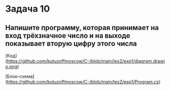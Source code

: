 # Задача 10

## Напишите программу, которая принимает на вход трёхзначное число и на выходе показывает вторую цифру этого числа

[Код] (https://github.com/kutuzoffmoscow/C-/blob/main/les2/exp1/diagram.drawio.png)

[Блок-схема] (https://github.com/kutuzoffmoscow/C-/blob/main/les2/exp1/Program.cs)